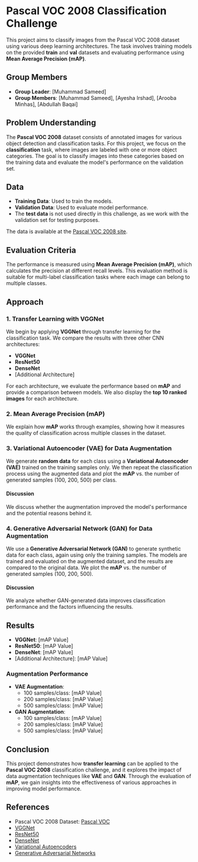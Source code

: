# Pascal VOC 2008 Classification Challenge

This project aims to classify images from the Pascal VOC 2008 dataset using various deep learning architectures. The task involves training models on the provided **train** and **val** datasets and evaluating performance using **Mean Average Precision (mAP)**.

## Group Members

- **Group Leader**: [Muhammad Sameed]
- **Group Members**: [Muhammad Sameed], [Ayesha Irshad], [Arooba Minhas], [Abdullah Baqai]

## Problem Understanding

The **Pascal VOC 2008** dataset consists of annotated images for various object detection and classification tasks. For this project, we focus on the **classification** task, where images are labeled with one or more object categories. The goal is to classify images into these categories based on the training data and evaluate the model's performance on the validation set.

## Data

- **Training Data**: Used to train the models.
- **Validation Data**: Used to evaluate model performance.
- The **test data** is not used directly in this challenge, as we work with the validation set for testing purposes.

The data is available at the [Pascal VOC 2008 site](http://host.robots.ox.ac.uk/pascal/VOC/voc2008/index.html).

## Evaluation Criteria

The performance is measured using **Mean Average Precision (mAP)**, which calculates the precision at different recall levels. This evaluation method is suitable for multi-label classification tasks where each image can belong to multiple classes.

## Approach

### 1. **Transfer Learning with VGGNet**

We begin by applying **VGGNet** through transfer learning for the classification task. We compare the results with three other CNN architectures:
- **VGGNet**
- **ResNet50**
- **DenseNet**
- [Additional Architecture]

For each architecture, we evaluate the performance based on **mAP** and provide a comparison between models. We also display the **top 10 ranked images** for each architecture.

### 2. **Mean Average Precision (mAP)**

We explain how **mAP** works through examples, showing how it measures the quality of classification across multiple classes in the dataset.

### 3. **Variational Autoencoder (VAE) for Data Augmentation**

We generate **random data** for each class using a **Variational Autoencoder (VAE)** trained on the training samples only. We then repeat the classification process using the augmented data and plot the **mAP** vs. the number of generated samples (100, 200, 500) per class.

#### Discussion

We discuss whether the augmentation improved the model's performance and the potential reasons behind it.

### 4. **Generative Adversarial Network (GAN) for Data Augmentation**

We use a **Generative Adversarial Network (GAN)** to generate synthetic data for each class, again using only the training samples. The models are trained and evaluated on the augmented dataset, and the results are compared to the original data. We plot the **mAP** vs. the number of generated samples (100, 200, 500).

#### Discussion

We analyze whether GAN-generated data improves classification performance and the factors influencing the results.

## Results

- **VGGNet**: [mAP Value]
- **ResNet50**: [mAP Value]
- **DenseNet**: [mAP Value]
- [Additional Architecture]: [mAP Value]

### Augmentation Performance
- **VAE Augmentation**:
  - 100 samples/class: [mAP Value]
  - 200 samples/class: [mAP Value]
  - 500 samples/class: [mAP Value]
- **GAN Augmentation**:
  - 100 samples/class: [mAP Value]
  - 200 samples/class: [mAP Value]
  - 500 samples/class: [mAP Value]

## Conclusion

This project demonstrates how **transfer learning** can be applied to the **Pascal VOC 2008** classification challenge, and it explores the impact of data augmentation techniques like **VAE** and **GAN**. Through the evaluation of **mAP**, we gain insights into the effectiveness of various approaches in improving model performance.

## References

- Pascal VOC 2008 Dataset: [Pascal VOC](http://host.robots.ox.ac.uk/pascal/VOC/voc2008/index.html)
- [VGGNet](https://arxiv.org/abs/1409.1556)
- [ResNet50](https://arxiv.org/abs/1512.03385)
- [DenseNet](https://arxiv.org/abs/1608.06993)
- [Variational Autoencoders](https://arxiv.org/abs/1312.6114)
- [Generative Adversarial Networks](https://arxiv.org/abs/1406.2661)

